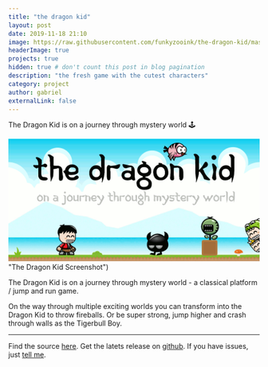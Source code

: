 ```yaml
---
title: "the dragon kid"
layout: post
date: 2019-11-18 21:10
image: https://raw.githubusercontent.com/funkyzooink/the-dragon-kid/master/android/web_hi_res_512.png
headerImage: true
projects: true
hidden: true # don't count this post in blog pagination
description: "the fresh game with the cutest characters"
category: project
author: gabriel
externalLink: false
---
```


The Dragon Kid is on a journey through mystery world 🕹️

![alt text](https://raw.githubusercontent.com/funkyzooink/the-dragon-kid/master/store/screenshots/TheDragonKid.png) "The Dragon Kid Screenshot")

The Dragon Kid is on a journey through mystery world - a classical platform / jump and run game.

On the way through multiple exciting worlds you can transform into the Dragon Kid to throw fireballs.
Or be super strong, jump higher and crash through walls as the Tigerbull Boy. 

---
Find the source [here](https://github.com/funkyzooink/the-dragon-kid/).
Get the latets release on [github](https://github.com/funkyzooink/fresh-engine/releases).
If you have issues, just [tell me](https://github.com/funkyzooink/the-dragon-kid/issues).

